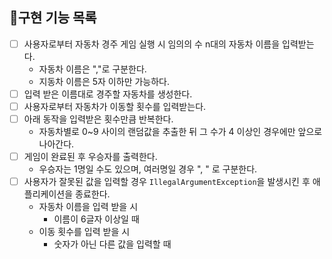 ## 📝구현 기능 목록

- [ ] 사용자로부터 자동차 경주 게임 실행 시 임의의 수 n대의 자동차 이름을 입력받는다.
  - 자동차 이름은 ","로 구분한다.
  - 지동차 이름은 5자 이하만 가능하다.
- [ ] 입력 받은 이름대로 경주할 자동차를 생성한다.
- [ ] 사용자로부터 자동차가 이동할 횟수를 입력받는다.
- [ ] 아래 동작을 입력받은 횟수만큼 반복한다.
  - 자동차별로 0~9 사이의 랜덤값을 추출한 뒤 그 수가 4 이상인 경우에만 앞으로 나아간다.
- [ ] 게임이 완료된 후 우승자를 출력한다.
  - 우승자는 1명일 수도 있으며, 여러명일 경우 ", " 로 구분한다.
- [ ] 사용자가 잘못된 값을 입력할 경우 `IllegalArgumentException`을 발생시킨 후 애플리케이션을 종료한다.
  - 자동차 이름을 입력 받을 시
    - 이름이 6글자 이상일 때
  - 이동 횟수를 입력 받을 시
    - 숫자가 아닌 다른 값을 입력할 때